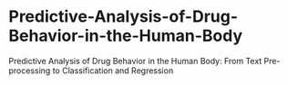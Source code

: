 # Predictive-Analysis-of-Drug-Behavior-in-the-Human-Body
Predictive Analysis of Drug Behavior in the Human Body: From Text Pre-processing to Classification and Regression
